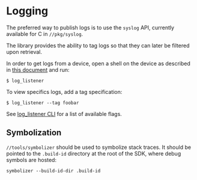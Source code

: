 # Logging

The preferred way to publish logs is to use the `syslog` API, currently
available for C in `//pkg/syslog`.

The library provides the ability to tag logs so that they can later be filtered
upon retrieval.

In order to get logs from a device, open a shell on the device as described in
[this document](ssh.md) and run:
```
$ log_listener
```

To view specifics logs, add a tag specification:
```
$ log_listener --tag foobar
```

See [log_listener CLI] for a list of available flags.

## Symbolization

`//tools/symbolizer` should be used to symbolize stack traces. It should be
pointed to the `.build-id` directory at the root of the SDK, where debug symbols
are hosted:

```posix-terminal
symbolizer --build-id-dir .build-id
```

[log_listener CLI]: reference/diagnostics/consumers/log_listener.md
